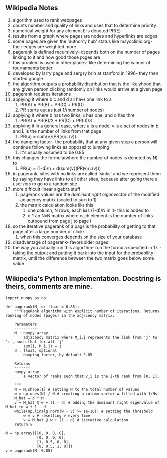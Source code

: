 ## Wikipedia Notes

1. algorithm used to rank webpages
2. counts number and quality of links and uses that to determine priority
3. numerical weight for any element E is denoted PR(E)
4. results from a graph where pages are nodes and hyperlinks are edges
5. some pages are given the 'authority hub' status like mayoclinic.org- their edges are weighted more
6. pagerank is defined recursively- depends both on the number of pages linking to it and how good those pages are
7. this problem is used in other places- like determining the winner of tournaments better
8. developed by larry page and sergey brin at stanford in 1996- they then started google
9. the algorithm outputs a probability distribution that is the likelyhood that any given person clicking randomly on links would arrive at a given page
10. pagerank requires iterations
11. applying it where b c and d all have one link to a
    1. PR(A) = PR(B) + PR(C) + PR(D)
    2. PR starts out as just 1/(number of nodes)
12. applying it where b has two links, c has one, and d has thre
    1. PR(A) = PR(B)/2 + PR(C) + PR(D)/3
13. applying it in a general case, where u is a node, v is a set of nodes in b, and L is the number of links from that page
    1. PR(u) = sum{v}(PR(v)/L(v))
14. the damping factor- the probability that at any given step a person will continue following links as opposed to jumping
    1. it's usually assumed to be 0.85
15. this changes the formula(where the number of nodes is denoted by N) to
    1. PR(u) = (1-d)/n + d(sum{v}(PR(v)/L(v)))
16. in pagerank, sites with no links are called 'sinks' and we represent them by saying they have links to all other sites, because after going there a user *has* to go to a random site
17. more difficult linear algebra stuff
    1. pagerank values are the *dominant right eigenvector* of the modified adjacency matrix (scaled to sum to 1)
    2. the matrix calculation looks like this
        1. one column, N rows, each has (1-d)/N in it- this is added to
        2. d * an NxN matrix where each element is the number of links outbound from page j to page i
18. so the iterative pagerank of a page is the probability of getting to that page after a large number of clicks
    1. when this converges depends on the size of your database
19. disadvantage of pagerank- favors older pages
20. the way you actually run this algorithm- run the formula specified in 17. - taking the output and putting it back into the input for the probability matrix, until the difference between the two matrix goes below some value

## Wikipedia's Python Implementation. Docstring is theirs, comments are mine.

```
import numpy as np

def pagerank(M, d: float = 0.85):
    """PageRank algorithm with explicit number of iterations. Returns ranking of nodes (pages) in the adjacency matrix.

    Parameters
    ----------
    M : numpy array
        adjacency matrix where M_i,j represents the link from 'j' to 'i', such that for all 'j'
        sum(i, M_i,j) = 1
    d : float, optional
        damping factor, by default 0.85

    Returns
    -------
    numpy array
        a vector of ranks such that v_i is the i-th rank from [0, 1],

    """
    N = M.shape[1] # setting N to the total number of values
    w = np.ones(N) / N # creating a column vector w filled with 1/Ns
    M_hat = d * M 
    v = M_hat @ w + (1 - d) # adding the dominant right eigenvalue of M_hat to w + 1 - d
    while(np.linalg.norm(w - v) >= 1e-10): # setting the threshold
        w = v # resetting v every time
        v = M_hat @ w + (1 - d) # iterative calculation
    return v

M = np.array([[0, 0, 0, 0],
              [0, 0, 0, 0],
              [1, 0.5, 0, 0],
              [0, 0.5, 1, 0]])
v = pagerank(M, 0.85)
```
